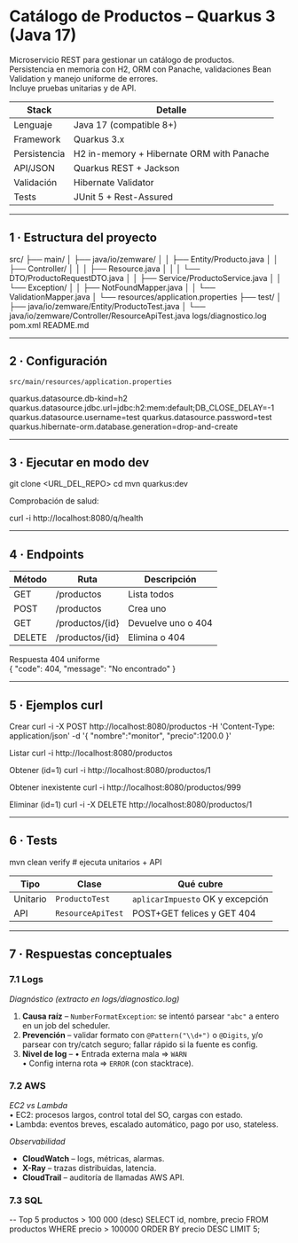 # Catálogo de Productos – Quarkus 3 (Java 17)

Microservicio REST para gestionar un catálogo de productos.  
Persistencia en memoria con H2, ORM con Panache, validaciones Bean Validation y manejo uniforme de errores.  
Incluye pruebas unitarias y de API.

| Stack | Detalle |
| ----- | ------- |
| Lenguaje | Java 17 (compatible 8+) |
| Framework | Quarkus 3.x |
| Persistencia | H2 in-memory + Hibernate ORM with Panache |
| API/JSON | Quarkus REST + Jackson |
| Validación | Hibernate Validator |
| Tests | JUnit 5 + Rest-Assured |

---

## 1 · Estructura del proyecto

src/
├── main/
│ ├── java/io/zemware/
│ │ ├── Entity/Producto.java
│ │ ├── Controller/
│ │ │ ├── Resource.java
│ │ │ └── DTO/ProductoRequestDTO.java
│ │ ├── Service/ProductoService.java
│ │ └── Exception/
│ │ ├── NotFoundMapper.java
│ │ └── ValidationMapper.java
│ └── resources/application.properties
├── test/
│ ├── java/io/zemware/Entity/ProductoTest.java
│ └── java/io/zemware/Controller/ResourceApiTest.java
logs/diagnostico.log
pom.xml
README.md


---

## 2 · Configuración

`src/main/resources/application.properties`  

quarkus.datasource.db-kind=h2
quarkus.datasource.jdbc.url=jdbc:h2:mem:default;DB_CLOSE_DELAY=-1
quarkus.datasource.username=test
quarkus.datasource.password=test
quarkus.hibernate-orm.database.generation=drop-and-create

---

## 3 · Ejecutar en modo dev

git clone <URL_DEL_REPO>
cd <PROYECTO>
mvn quarkus:dev

Comprobación de salud:

curl -i http://localhost:8080/q/health

---

## 4 · Endpoints

| Método | Ruta | Descripción |
| ------ | ---- | ----------- |
| GET    | /productos | Lista todos |
| POST   | /productos | Crea uno |
| GET    | /productos/{id} | Devuelve uno o 404 |
| DELETE | /productos/{id} | Elimina o 404 |

Respuesta 404 uniforme  
{ "code": 404, "message": "No encontrado" }

---

## 5 · Ejemplos curl

Crear
curl -i -X POST http://localhost:8080/productos
-H 'Content-Type: application/json'
-d '{
"nombre":"monitor",
"precio":1200.0
}'

Listar
curl -i http://localhost:8080/productos

Obtener (id=1)
curl -i http://localhost:8080/productos/1

Obtener inexistente
curl -i http://localhost:8080/productos/999

Eliminar (id=1)
curl -i -X DELETE http://localhost:8080/productos/1

---

## 6 · Tests

mvn clean verify # ejecuta unitarios + API

| Tipo | Clase | Qué cubre |
| ---- | ----- | --------- |
| Unitario | `ProductoTest` | `aplicarImpuesto` OK y excepción |
| API | `ResourceApiTest` | POST+GET felices y GET 404 |

---

## 7 · Respuestas conceptuales

### 7.1 Logs
*Diagnóstico (extracto en logs/diagnostico.log)*

1. **Causa raíz** – `NumberFormatException`: se intentó parsear `"abc"` a entero en un job del scheduler.
2. **Prevención** – validar formato con `@Pattern("\\d+")` o `@Digits`, y/o parsear con try/catch seguro; fallar rápido si la fuente es config.
3. **Nivel de log** – • Entrada externa mala ⇒ `WARN`  
   • Config interna rota ⇒ `ERROR` (con stacktrace).

### 7.2 AWS

*EC2 vs Lambda*  
• EC2: procesos largos, control total del SO, cargas con estado.  
• Lambda: eventos breves, escalado automático, pago por uso, stateless.

*Observabilidad*
- **CloudWatch** – logs, métricas, alarmas.
- **X-Ray** – trazas distribuidas, latencia.
- **CloudTrail** – auditoría de llamadas AWS API.

### 7.3 SQL

-- Top 5 productos > 100 000 (desc)
SELECT id, nombre, precio
FROM productos
WHERE precio > 100000
ORDER BY precio DESC
LIMIT 5;

